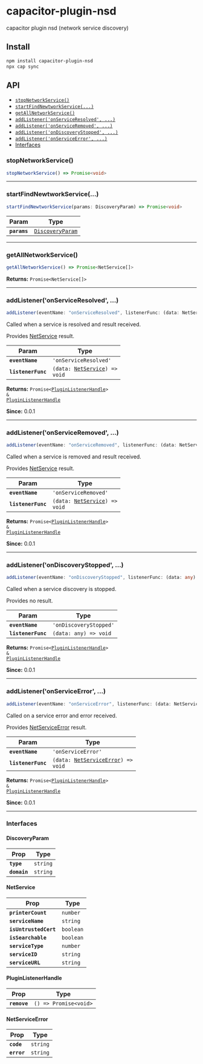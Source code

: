 # capacitor-plugin-nsd

capacitor plugin nsd (network service discovery)

## Install

```bash
npm install capacitor-plugin-nsd
npx cap sync
```

## API

<docgen-index>

* [`stopNetworkService()`](#stopnetworkservice)
* [`startFindNewtworkService(...)`](#startfindnewtworkservice)
* [`getAllNetworkService()`](#getallnetworkservice)
* [`addListener('onServiceResolved', ...)`](#addlisteneronserviceresolved)
* [`addListener('onServiceRemoved', ...)`](#addlisteneronserviceremoved)
* [`addListener('onDiscoveryStopped', ...)`](#addlistenerondiscoverystopped)
* [`addListener('onServiceError', ...)`](#addlisteneronserviceerror)
* [Interfaces](#interfaces)

</docgen-index>

<docgen-api>
<!--Update the source file JSDoc comments and rerun docgen to update the docs below-->

### stopNetworkService()

```typescript
stopNetworkService() => Promise<void>
```

--------------------


### startFindNewtworkService(...)

```typescript
startFindNewtworkService(params: DiscoveryParam) => Promise<void>
```

| Param        | Type                                                      |
| ------------ | --------------------------------------------------------- |
| **`params`** | <code><a href="#discoveryparam">DiscoveryParam</a></code> |

--------------------


### getAllNetworkService()

```typescript
getAllNetworkService() => Promise<NetService[]>
```

**Returns:** <code>Promise&lt;NetService[]&gt;</code>

--------------------


### addListener('onServiceResolved', ...)

```typescript
addListener(eventName: "onServiceResolved", listenerFunc: (data: NetService) => void) => Promise<PluginListenerHandle> & PluginListenerHandle
```

Called when a service is resolved and result received.

Provides <a href="#netservice">NetService</a> result.

| Param              | Type                                                                 |
| ------------------ | -------------------------------------------------------------------- |
| **`eventName`**    | <code>'onServiceResolved'</code>                                     |
| **`listenerFunc`** | <code>(data: <a href="#netservice">NetService</a>) =&gt; void</code> |

**Returns:** <code>Promise&lt;<a href="#pluginlistenerhandle">PluginListenerHandle</a>&gt; & <a href="#pluginlistenerhandle">PluginListenerHandle</a></code>

**Since:** 0.0.1

--------------------


### addListener('onServiceRemoved', ...)

```typescript
addListener(eventName: "onServiceRemoved", listenerFunc: (data: NetService) => void) => Promise<PluginListenerHandle> & PluginListenerHandle
```

Called when a service is removed and result received.

Provides <a href="#netservice">NetService</a> result.

| Param              | Type                                                                 |
| ------------------ | -------------------------------------------------------------------- |
| **`eventName`**    | <code>'onServiceRemoved'</code>                                      |
| **`listenerFunc`** | <code>(data: <a href="#netservice">NetService</a>) =&gt; void</code> |

**Returns:** <code>Promise&lt;<a href="#pluginlistenerhandle">PluginListenerHandle</a>&gt; & <a href="#pluginlistenerhandle">PluginListenerHandle</a></code>

**Since:** 0.0.1

--------------------


### addListener('onDiscoveryStopped', ...)

```typescript
addListener(eventName: "onDiscoveryStopped", listenerFunc: (data: any) => void) => Promise<PluginListenerHandle> & PluginListenerHandle
```

Called when a service discovery is stopped.

Provides no result.

| Param              | Type                                |
| ------------------ | ----------------------------------- |
| **`eventName`**    | <code>'onDiscoveryStopped'</code>   |
| **`listenerFunc`** | <code>(data: any) =&gt; void</code> |

**Returns:** <code>Promise&lt;<a href="#pluginlistenerhandle">PluginListenerHandle</a>&gt; & <a href="#pluginlistenerhandle">PluginListenerHandle</a></code>

**Since:** 0.0.1

--------------------


### addListener('onServiceError', ...)

```typescript
addListener(eventName: "onServiceError", listenerFunc: (data: NetServiceError) => void) => Promise<PluginListenerHandle> & PluginListenerHandle
```

Called on a service error and error received.

Provides <a href="#netserviceerror">NetServiceError</a> result.

| Param              | Type                                                                           |
| ------------------ | ------------------------------------------------------------------------------ |
| **`eventName`**    | <code>'onServiceError'</code>                                                  |
| **`listenerFunc`** | <code>(data: <a href="#netserviceerror">NetServiceError</a>) =&gt; void</code> |

**Returns:** <code>Promise&lt;<a href="#pluginlistenerhandle">PluginListenerHandle</a>&gt; & <a href="#pluginlistenerhandle">PluginListenerHandle</a></code>

**Since:** 0.0.1

--------------------


### Interfaces


#### DiscoveryParam

| Prop         | Type                |
| ------------ | ------------------- |
| **`type`**   | <code>string</code> |
| **`domain`** | <code>string</code> |


#### NetService

| Prop                  | Type                 |
| --------------------- | -------------------- |
| **`printerCount`**    | <code>number</code>  |
| **`serviceName`**     | <code>string</code>  |
| **`isUntrustedCert`** | <code>boolean</code> |
| **`isSearchable`**    | <code>boolean</code> |
| **`serviceType`**     | <code>number</code>  |
| **`serviceID`**       | <code>string</code>  |
| **`serviceURL`**      | <code>string</code>  |


#### PluginListenerHandle

| Prop         | Type                                      |
| ------------ | ----------------------------------------- |
| **`remove`** | <code>() =&gt; Promise&lt;void&gt;</code> |


#### NetServiceError

| Prop        | Type                |
| ----------- | ------------------- |
| **`code`**  | <code>string</code> |
| **`error`** | <code>string</code> |

</docgen-api>
